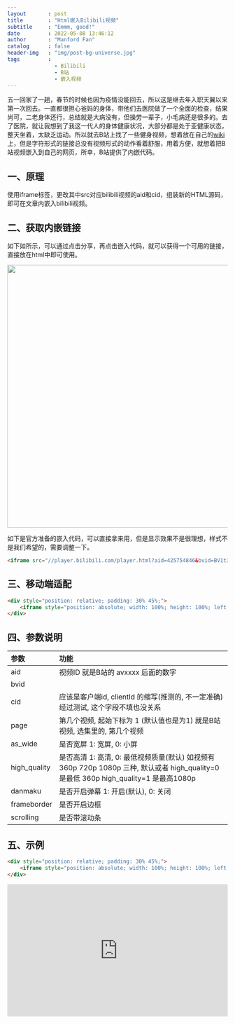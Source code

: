 ```yaml
---
layout       : post
title        : "Html嵌入Bilibili视频"
subtitle     : "Emmm, good!"
date         : 2022-05-08 13:46:12
author       : "Manford Fan"
catalog      : false
header-img   : "img/post-bg-universe.jpg"
tags         :
               - Bilibili
               - B站
               - 嵌入视频
---
```


五一回家了一趟，春节的时候也因为疫情没能回去，所以这是继去年入职天翼以来第一次回去。一直都很担心爸妈的身体，带他们去医院做了一个全面的检查，结果尚可，二老身体还行，总结就是大病没有，但操劳一辈子，小毛病还是很多的。去了医院，就让我想到了我这一代人的身体健康状况，大部分都是处于亚健康状态，整天坐着，太缺乏运动。所以就去B站上找了一些健身视频，想着放在自己的[wiki](https://wiki.rustle.cc)上，但是字符形式的链接总没有视频形式的动作看着舒服，用着方便，就想着把B站视频嵌入到自己的网页，所幸，B站提供了内嵌代码。


## 一、原理

使用iframe标签，更改其中src对应bilibili视频的aid和cid，组装新的HTML源码，即可在文章内嵌入bilibili视频。

## 二、获取内嵌链接

如下如所示，可以通过点击分享，再点击嵌入代码，就可以获得一个可用的链接，直接放在html中即可使用。

<center><img src="https://blog.rustle.cc/img/posts/bilibili-iframe.png" width="600"></center>


如下是官方准备的嵌入代码，可以直接拿来用，但是显示效果不是很理想，样式不是我们希望的，需要调整一下。

```html
<iframe src="//player.bilibili.com/player.html?aid=425754846&bvid=BV1t3411T7k6&cid=580777276&page=1" scrolling="no" border="0" frameborder="no" framespacing="0" allowfullscreen="true"> </iframe>
```

## 三、移动端适配

```html
<div style="position: relative; padding: 30% 45%;">
	<iframe style="position: absolute; width: 100%; height: 100%; left: 0; top: 0;" src="https://player.bilibili.com/player.html?aid=425754846&bvid=BV1t3411T7k6&cid=580777276&page=1&as_wide=1&high_quality=1&danmaku=0" frameborder="no" scrolling="no"></iframe>
</div>
```

## 四、参数说明

|参数|功能|
|:-|:-|
|aid|视频ID 就是B站的 avxxxx 后面的数字|
|bvid||
|cid|应该是客户端id, clientId 的缩写(推测的, 不一定准确) 经过测试, 这个字段不填也没关系|
|page|第几个视频, 起始下标为 1 (默认值也是为1) 就是B站视频, 选集里的, 第几个视频|
|as_wide|是否宽屏 1: 宽屏, 0: 小屏|
|high_quality|是否高清 1: 高清, 0: 最低视频质量(默认) 如视频有 360p 720p 1080p 三种, 默认或者 high_quality=0 是最低 360p high_quality=1 是最高1080p|
|danmaku|是否开启弹幕 1: 开启(默认), 0: 关闭|
|frameborder|是否开启边框|
|scrolling|是否带滚动条|


## 五、示例

```html
<div style="position: relative; padding: 30% 45%;">
	<iframe style="position: absolute; width: 100%; height: 100%; left: 0; top: 0;" src="https://player.bilibili.com/player.html?aid=425754846&bvid=BV1t3411T7k6&cid=580777276&page=1&as_wide=1&high_quality=1&danmaku=0" frameborder="no" scrolling="no"></iframe>
</div>
```

<div style="position: relative; padding: 30% 45%;">
	<iframe style="position: absolute; width: 100%; height: 100%; left: 0; top: 0;" src="https://player.bilibili.com/player.html?aid=425754846&bvid=BV1t3411T7k6&cid=580777276&page=1&as_wide=1&high_quality=1&danmaku=0" frameborder="no" scrolling="no"></iframe>
</div>

